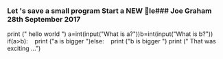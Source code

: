 ### Let 's save a small program Start a NEW le### Joe Graham 28th September 2017
print (" hello world ")
a=int(input("What is a?"))b=int(input("What is b?"))
if(a>b):    print ("a is bigger ")else:    print ("b is bigger ")
print (" That was exciting ...")
